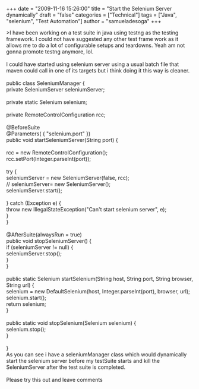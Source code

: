 +++
date = "2009-11-16 15:26:00"
title = "Start the Selenium Server dynamically"
draft = "false"
categories = ["Technical"]
tags = ["Java", "selenium", "Test Automation"]
author = "samueladesoga"
+++

&gt;I have been working on a test suite in java using testng as the testing framework. I could not have suggested any other test frame work as it allows me to do a lot of configurable setups and teardowns. Yeah am not gonna promote testng anymore, lol.<br /><br />I could have started using selenium server using a usual batch file that maven could call in one of its targets but i think doing it this way is cleaner.<br /><br />public class SeleniumManager {<br />   private SeleniumServer seleniumServer;<br /><br />   private static Selenium selenium;<br /><br />   private RemoteControlConfiguration rcc;<br /><br />   @BeforeSuite<br />   @Parameters( { "selenium.port" })<br />   public void startSeleniumServer(String port) {<br /><br />       rcc = new RemoteControlConfiguration();<br />       rcc.setPort(Integer.parseInt(port));         <br />     <br />       try {<br />           seleniumServer = new SeleniumServer(false, rcc);<br />       //    seleniumServer= new SeleniumServer();<br />           seleniumServer.start();<br />         <br />       } catch (Exception e) {<br />           throw new IllegalStateException("Can't start selenium server", e);<br />       }<br />   }<br /><br />   @AfterSuite(alwaysRun = true)<br />   public void stopSeleniumServer() {<br />       if (seleniumServer != null) {<br />           seleniumServer.stop();<br />       }<br />   }<br /><br />   public static Selenium startSelenium(String host, String port, String browser, String url) {<br />       selenium = new DefaultSelenium(host, Integer.parseInt(port), browser, url);<br />       selenium.start();<br />       return selenium;<br />   }<br /><br />   public static void stopSelenium(Selenium selenium) {<br />       selenium.stop();<br />   }<br /><br />}<br />As you can see i have a seleniumManager class which would dynamically start the selenium server before my testSuite starts and kill the SeleniumServer after the test suite is completed.<br /><br />Please try this out and leave comments

